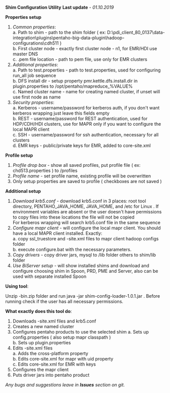 **Shim Configuration Utility** 
**Last update** - _01.10.2019_  

**Properties setup** 
1. _Common properties_:  
  a. Path to shim - path to the shim folder ( ex: D:\pdi_client_80_0137\data-integration\plugins\pentaho-big-data-plugin\hadoop-configurations\cdh511 )  
  b. First cluster node - exactly first cluster node - n1, for EMR/HDI use master DNS  
  c. .pem file location - path to pem file, use only for EMR clusters
2. _Additional properties_:  
  a. Path to test.properties - path to test.properties, used for configuring run_all job sequence  
  b. DFS install dir - setup property pmr.kettle.dfs.install.dir in plugin.properties to /opt/pentaho/mapreduce_%VALUE%   
  c. Named cluster name - name for creating named cluster, if unset will use first node as name  
3. _Security properties_:  
  a. Kerberos - username/password for kerberos auth, if you don't want kerberos wrapping just leave this fields empty  
  b. REST - username/password for REST authentication, used for HDP/CDH/HDI clusters, use for MAPR only if you want to configure the local MAPR client  
  c. SSH - username/password for ssh authentication, necessary for all clusters  
  d. EMR keys - public/private keys for EMR, added to core-site.xml

**Profile setup**
1. _Profile drop box_ - show all saved profiles, put profile file ( ex: chd513.properties ) to /profiles  
2. _Profile name_ - set profile name, existing profile will be overwritten
3. Only setup properties are saved to profile ( checkboxes are not saved )

**Additional setup**
1. _Download krb5.conf_ - download krb5.conf in 3 places: root tool directory, PENTAHO_JAVA_HOME, JAVA_HOME, and /etc for Linux . If environment variables are absent or the user doesn't have permissions to copy files into these locations the file will not be copied  
For kerberos wrapping will search krb5.conf file in the same sequence
2. _Configure mapr client_ - will configure the local mapr client. You should have a local MAPR client installed. Exactly:  
  a. copy ssl_truestore and -site.xml files to mapr client hadoop configs folder  
  b. execute configure.bat with the necessary parameters.  
3. _Copy drivers_ - copy driver jars, mysql to /lib folder others to shim/lib folder
4. _Use BiServer setup_ - will show installed shims and download and configure choosing shim in Spoon, PRD, PME and Server, also can be used with separate installed Spoon 

**Using tool**:

Unzip -bin.zip folder and run java -jar shim-config-loader-1.0.1.jar . Before running check if the user has all necessary permissions.

**What exactly does this tool do**:

1. Downloads -site.xml files and krb5.conf
2. Creates a new named cluster
3. Configures pentaho products to use the selected shim
  a. Sets up config.properties ( also setup mapr classpath )  
  b. Sets up plugin.properties
4. Edits -site.xml files  
  a. Adds the cross-platform property  
  b. Edits core-site.xml for mapr with uid property  
  c. Edits core-site.xml for EMR with keys
4. Configures the mapr client
5. Puts driver jars into pentaho product 

_Any bugs and suggestions leave in **Issues** section on git._
